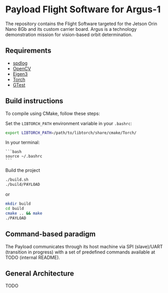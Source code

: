 # Payload Flight Software for Argus-1

The repository contains the Flight Software targeted for the Jetson Orin Nano 8Gb and its custom carrier board. Argus is a technology demonstration mission for vision-based orbit determination.


## Requirements

- [spdlog](https://github.com/gabime/spdlog)
- [OpenCV](https://docs.opencv.org/4.x/d7/d9f/tutorial_linux_install.html?ref=wasyresearch.com)
- [Eigen3](http://eigen.tuxfamily.org/index.php?title=Main_Page#Download)
- [Torch](https://pytorch.org/get-started/locally/)
- [GTest](https://github.com/google/googletest)

## Build instructions

To compile using CMake, follow these steps: 

Set the `LIBTORCH_PATH` environment variable in your `.bashrc`:
   ```bash
   export LIBTORCH_PATH=/path/to/libtorch/share/cmake/Torch/
   ```

In your terminal:

    ```bash
    source ~/.bashrc
    ```

Build the project

```bash
./build.sh
./build/PAYLOAD
```

or 

```bash
mkdir build
cd build
cmake .. && make
./PAYLOAD
```

## Command-based paradigm 

The Payload communicates through its host machine via SPI (slave)/UART (transition in progress) with a set of predefined commands available at TODO (internal README).


## General Architecture 

TODO